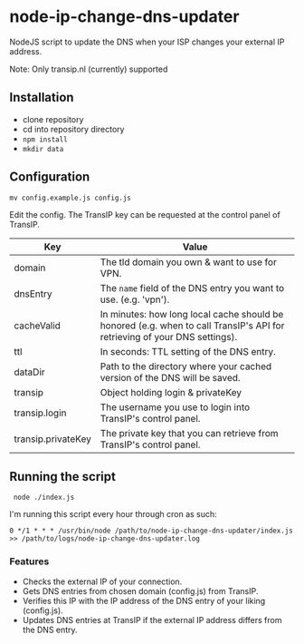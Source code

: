 # node-ip-change-dns-updater

NodeJS script to update the DNS when your ISP changes your external IP address.

Note: Only transip.nl (currently) supported

## Installation

- clone repository
- cd into repository directory
- ```npm install```
- ```mkdir data```

## Configuration

```mv config.example.js config.js```

Edit the config. The TransIP key can be requested at the control panel of TransIP.

| Key                | Value                                                                                                                     |
|--------------------|---------------------------------------------------------------------------------------------------------------------------|
| domain             | The tld domain you own & want to use for VPN.                                                                             |
| dnsEntry           | The `name` field of the DNS entry you want to use. (e.g. 'vpn').                                                          |
| cacheValid         | In minutes: how long local cache should be honored (e.g. when to call TransIP's API for retrieving of your DNS settings). |
| ttl                | In seconds: TTL setting of the DNS entry.                                                                                 |
| dataDir            | Path to the directory where your cached version of the DNS will be saved.                                                 |
| transip            | Object holding login & privateKey                                                                                         |
| transip.login      | The username you use to login into TransIP's control panel.                                                               |
| transip.privateKey | The private key that you can retrieve from TransIP's control panel.                                                       |

## Running the script

``` node ./index.js```

I'm running this script every hour through cron as such:

```0 */1 * * * /usr/bin/node /path/to/node-ip-change-dns-updater/index.js >> /path/to/logs/node-ip-change-dns-updater.log```

### Features

- Checks the external IP of your connection.
- Gets DNS entries from chosen domain (config.js) from TransIP.
- Verifies this IP with the IP address of the DNS entry of your liking (config.js).
- Updates DNS entries at TransIP if the external IP address differs from the DNS entry.
